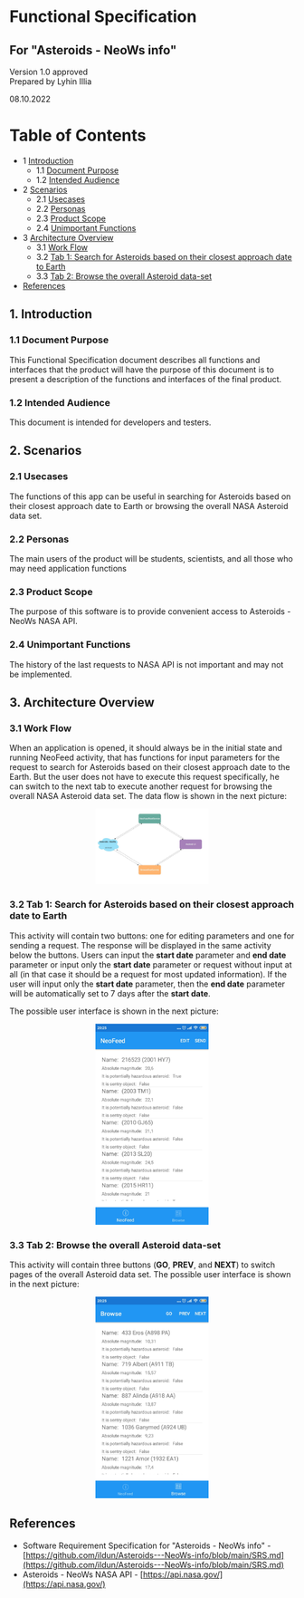 # Functional Specification
## For "Asteroids - NeoWs info"

Version 1.0 approved  
Prepared by Lyhin Illia  
 
08.10.2022

Table of Contents
================
* 1 [Introduction](introduction)
   * 1.1 [Document Purpose](document-purpose)
   * 1.2 [Intended Audience](Intended-Audience)
* 2 [Scenarios](scenarios)
   * 2.1 [Usecases](usecases)
   * 2.2 [Personas](personas)
   * 2.3 [Product Scope](product-scope)
   * 2.4 [Unimportant Functions](unimportant-functions)
* 3 [Architecture Overview](architecture-overview)
   * 3.1 [Work Flow](work-flow)
   * 3.2 [Tab 1: Search for Asteroids based on their closest approach date to Earth](tab1)
   * 3.3 [Tab 2: Browse the overall Asteroid data-set](tab2)
* [References](references)

## 1. Introduction  
### 1.1 Document Purpose
  This Functional Specification document describes all functions and interfaces that the product will have the purpose of this document is to present a description of the functions and interfaces of the final product. 
### 1.2 Intended Audience
This document is intended for developers and testers.

## 2. Scenarios
### 2.1 Usecases
The functions of this app can be useful in searching for Asteroids based on their closest approach date to Earth or browsing the overall NASA Asteroid data set.
### 2.2 Personas
The main users of the product will be students, scientists, and all those who may need application functions
 
### 2.3 Product Scope
The purpose of this software is to provide convenient access to Asteroids - NeoWs NASA API. 

### 2.4 Unimportant Functions
The history of the last requests to NASA API is not important and may not be implemented. 

## 3. Architecture Overview
### 3.1 Work Flow
When an application is opened, it should always be in the initial state and running NeoFeed activity, that has functions for input parameters for the request to search for Asteroids based on their closest approach date to the Earth. But the user does not have to execute this request specifically, he can switch to the next tab to execute another request for browsing the overall NASA Asteroid data set.
The data flow is shown in the next picture:

<p align="center">
  <img src="https://github.com/ildun/Asteroids---NeoWs-info/blob/9eaf600efee4e6cbb010a61ab517788626da4bc3/InformationFlow.jpg" style="width:200px;" />
</p>

### 3.2 Tab 1: Search for Asteroids based on their closest approach date to Earth
This activity will contain two buttons: one for editing parameters and one for sending a request. The response will be displayed in the same activity below the buttons.
Users can input the **start date** parameter and **end date** parameter or input only the **start date** parameter or request without input at all (in that case it should be a request for most updated information). If the user will input only the **start date** parameter, then the **end date** parameter will be automatically set to 7 days after the **start date**.

The possible user interface is shown in the next picture:

<p align="center">
  <img src="https://github.com/ildun/Asteroids---NeoWs-info/blob/a18605aed6c96f6338e59e17aba7bc72f02bdf8f/NeoFeed_UIexample.jpg" style="width:200px;" />
</p>
  

### 3.3 Tab 2: Browse the overall Asteroid data-set
This activity will contain three buttons (**GO**, **PREV**, and **NEXT**) to switch pages of the overall Asteroid data set. 
The possible user interface is shown in the next picture:

<p align="center">
  <img src="https://github.com/ildun/Asteroids---NeoWs-info/blob/a18605aed6c96f6338e59e17aba7bc72f02bdf8f/Browse_UIexample.jpg" style="width:200px;"/>
</p>
  
  
## References
* Software Requirement Specification for "Asteroids - NeoWs info" -[https://github.com/ildun/Asteroids---NeoWs-info/blob/main/SRS.md](https://github.com/ildun/Asteroids---NeoWs-info/blob/main/SRS.md)
* Asteroids - NeoWs NASA API - [https://api.nasa.gov/](https://api.nasa.gov/)
